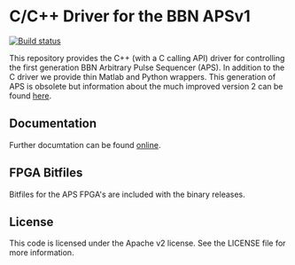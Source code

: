 C/C++ Driver for the BBN APSv1
===============================

[![Build status](https://ci.appveyor.com/api/projects/status/307yvixfrmdlf06e/branch/master?svg=true)](https://ci.appveyor.com/api/projects/status/307yvixfrmdlf06e/branch/master?svg=true)


This repository provides the C++ (with a C calling API) driver for controlling the first generation BBN Arbitrary Pulse Sequencer (APS).  In addition to the C driver we provide thin Matlab and Python wrappers.  This generation of APS is obsolete but information about the much improved version 2 can be found [here](https://quantum.bbn.com/tools/aps).

Documentation
-------------
Further documtation can be found [online](https://libaps.readthedocs.org).

FPGA Bitfiles
--------------
Bitfiles for the APS FPGA's are included with the binary releases.

License
-------------
This code is licensed under the Apache v2 license.  See the LICENSE file for more information.
